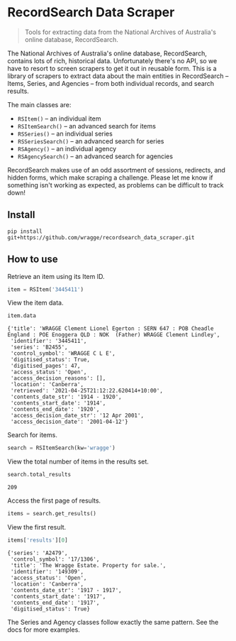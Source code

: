 # RecordSearch Data Scraper
> Tools for extracting data from the National Archives of Australia's online database, RecordSearch.


The National Archives of Australia's online database, RecordSearch, contains lots of rich, historical data. Unfortunately there's no API, so we have to resort to screen scrapers to get it out in reusable form. This is a library of scrapers to extract data about the main entities in RecordSearch – Items, Series, and Agencies – from both individual records, and search results.

The main classes are:

* `RSItem()` – an individual item
* `RSItemSearch()` – an advanced search for items
* `RSSeries()` – an individual series
* `RSSeriesSearch()` – an advanced search for series
* `RSAgency()` – an individual agency
* `RSAgencySearch()` – an advanced search for agencies

RecordSearch makes use of an odd assortment of sessions, redirects, and hidden forms, which make scraping a challenge. Please let me know if something isn't working as expected, as problems can be difficult to track down!

## Install

`pip install git+https://github.com/wragge/recordsearch_data_scraper.git`

## How to use

Retrieve an item using its Item ID.

```python
item = RSItem('3445411')
```

View the item data.

```python
item.data
```




    {'title': 'WRAGGE Clement Lionel Egerton : SERN 647 : POB Cheadle England : POE Enoggera QLD : NOK  (Father) WRAGGE Clement Lindley',
     'identifier': '3445411',
     'series': 'B2455',
     'control_symbol': 'WRAGGE C L E',
     'digitised_status': True,
     'digitised_pages': 47,
     'access_status': 'Open',
     'access_decision_reasons': [],
     'location': 'Canberra',
     'retrieved': '2021-04-25T21:12:22.620414+10:00',
     'contents_date_str': '1914 - 1920',
     'contents_start_date': '1914',
     'contents_end_date': '1920',
     'access_decision_date_str': '12 Apr 2001',
     'access_decision_date': '2001-04-12'}



Search for items.

```python
search = RSItemSearch(kw='wragge')
```

View the total number of items in the results set.

```python
search.total_results
```




    209



Access the first page of results.

```python
items = search.get_results()
```

View the first result.

```python
items['results'][0]
```




    {'series': 'A2479',
     'control_symbol': '17/1306',
     'title': 'The Wragge Estate. Property for sale.',
     'identifier': '149309',
     'access_status': 'Open',
     'location': 'Canberra',
     'contents_date_str': '1917 - 1917',
     'contents_start_date': '1917',
     'contents_end_date': '1917',
     'digitised_status': True}



The Series and Agency classes follow exactly the same pattern. See the docs for more examples.

